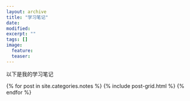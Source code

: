 ```yaml
---
layout: archive
title: "学习笔记"
date: 
modified:
excerpt: ""
tags: []
image: 
  feature: 
  teaser:
---
```


以下是我的学习笔记

<div class="tiles">
{% for post in site.categories.notes %}
  {% include post-grid.html %}
{% endfor %}
</div><!-- /.tiles 把所有categories 有 notes 的列出来-->
